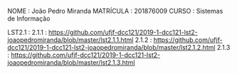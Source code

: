   NOME : João Pedro Miranda 
  MATRÍCULA : 201876009
  CURSO : Sistemas de Informação
  
  LST2.1 :
  2.1.1 : https://github.com/ufjf-dcc121/2019-1-dcc121-lst2-joaopedromiranda/blob/master/lst2.1.1.html
  2.1.2 : https://github.com/ufjf-dcc121/2019-1-dcc121-lst2-joaopedromiranda/blob/master/lst2.1.2.html
  2.1.3 : https://github.com/ufjf-dcc121/2019-1-dcc121-lst2-joaopedromiranda/blob/master/lst2.1.3.html
